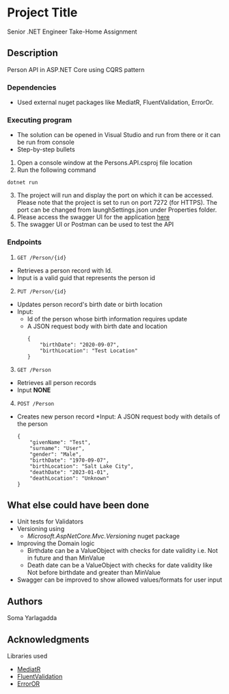 # Project Title

Senior .NET Engineer Take-Home Assignment

## Description

Person API in ASP.NET Core using CQRS pattern

### Dependencies

* Used external nuget packages like MediatR, FluentValidation, ErrorOr.

### Executing program

* The solution can be opened in Visual Studio and run from there or it can be run from console
* Step-by-step bullets
1. Open a console window at the Persons.API.csproj file location
2. Run the following command
```
dotnet run
```
3. The project will run and display the port on which it can be accessed. Please note that the project is set to run on port 7272 (for HTTPS). The port can be changed from launghSettings.json under Properties folder. 
4. Please access the swagger UI for the application 
   [here](https://localhost:7275/swagger/index.html)
5. The swagger UI or Postman can be used to test the API

### Endpoints 

1. ```GET /Person/{id} ```

* Retrieves a person record with Id.
* Input is a valid guid that represents the person id    

2. ```PUT /Person/{id}```
* Updates person record's birth date or birth location
* Input:
    * Id of the person whose birth information requires update
    * A JSON request body with birth date and location 
        ```
        {
            "birthDate": "2020-09-07",
            "birthLocation": "Test Location"
        }
        ```

3. ```GET /Person```
* Retrieves all person records
* Input **NONE**

4. ```POST /Person```
* Creates new person record
*Input:
    A JSON request body with details of the person
    ```
    {
        "givenName": "Test",
        "surname": "User",
        "gender": "Male",
        "birthDate": "1970-09-07",
        "birthLocation": "Salt Lake City",
        "deathDate": "2023-01-01",
        "deathLocation": "Unknown"
    }
    ```


## What else could have been done

* Unit tests for Validators
* Versioning using
    * *Microsoft.AspNetCore.Mvc.Versioning* nuget package
* Improving the Domain logic 
    * Birthdate can be a ValueObject with checks for date validity i.e. Not in future and than MinValue
    * Death date can be a ValueObject with checks for date validity like Not before birthdate and greater than MinValue
* Swagger can be improved to show allowed values/formats for user input

## Authors

Soma Yarlagadda  


## Acknowledgments

Libraries used

* [MediatR](https://github.com/jbogard/MediatR)
* [FluentValidation](https://github.com/FluentValidation/FluentValidation/blob/main/docs/index.rst)
* [ErrorOR](https://github.com/amantinband/error-or)

